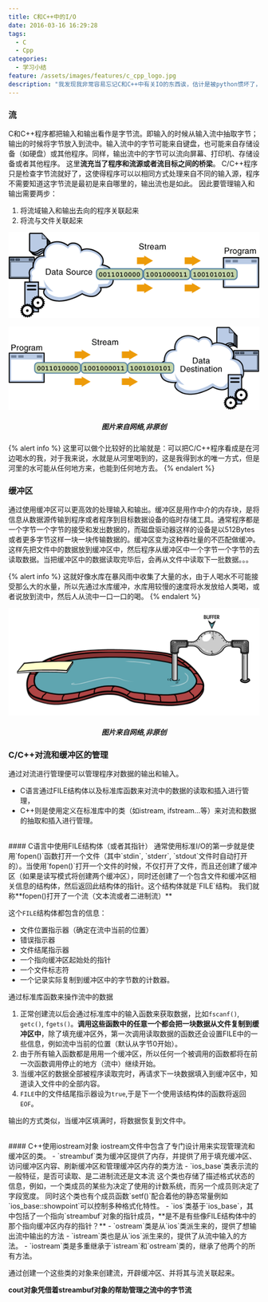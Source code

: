 ```yaml
---
title: C和C++中的I/O
date: 2016-03-16 16:29:28
tags:
  - C
  - Cpp
categories:
  - 学习小结
feature: /assets/images/features/c_cpp_logo.jpg
description: "我发现我非常容易忘记C和C++中有关IO的东西诶，估计是被python惯坏了，决定趁热把C和C++中IO相关的东西总结下，如果以后忘了还可以回来看看。"
---
```


### 流
C和C++程序都把输入和输出看作是字节流。即输入的时候从输入流中抽取字节；输出的时候将字节放入到流中。输入流中的字节可能来自键盘，也可能来自存储设备（如硬盘）或其他程序。同样，输出流中的字节可以流向屏幕、打印机、存储设备或者其他程序。
这里**流充当了程序和流源或者流目标之间的桥梁**。
C/C++程序只是检查字节流就好了，这使得程序可以以相同方式处理来自不同的输入源，程序不需要知道这字节流是最初是来自哪里的，输出流也是如此。
因此要管理输入和输出需要两步：
1. 将流域输入和输出去向的程序关联起来
2. 将流与文件关联起来
<!-- more -->

![](/assets/images/blog_img/2016-03-16-C-Cpp中的IO/io-ins.gif)

![](/assets/images/blog_img/2016-03-16-C-Cpp中的IO/io-outs.gif)

<h5 align="center">图片来自网络,非原创</h5>

{% alert info %}
这里可以做个比较好的比喻就是：可以把C/C++程序看成是在河边喝水的我，对于我来说，水就是从河里喝到的，这是我得到水的唯一方式，但是河里的水可能从任何地方来，也能到任何地方去。
{% endalert %}

### 缓冲区

通过使用缓冲区可以更高效的处理输入和输出。缓冲区是用作中介的内存块，是将信息从数据源传输到程序或者程序到目标数据设备的临时存储工具。通常程序都是一个字节一个字节的接受和发出数据的，而磁盘驱动器这样的设备是以512Bytes或者更多字节这样一块一块传输数据的。缓冲区变为这种吞吐量的不匹配做缓冲。这样先把文件中的数据放到缓冲区中，然后程序从缓冲区中一个字节一个字节的去读取数据。当把缓冲区中的数据读取完毕后，会再从文件中读取下一批数据。。。

{% alert info %}
这就好像水库在暴风雨中收集了大量的水，由于人喝水不可能接受那么大的水量，所以先通过水库缓冲，水库用较慢的速度将水发放给人类喝，或者说放到流中，然后人从流中一口一口的喝。
{% endalert %}

![](/assets/images/blog_img/2016-03-16-C-Cpp中的IO/BufferedStream.png)

<h5 align="center">图片来自网络,非原创</h5>

### C/C++对流和缓冲区的管理
通过对流进行管理便可以管理程序对数据的输出和输入。
- C语言通过FILE结构体以及标准库函数来对流中的数据的读取和插入进行管理，
- C++则是使用定义在标准库中的类（如istream, ifstream...等）来对流和数据的抽取和插入进行管理。

<br>
#### C语言中使用FILE结构体（或者其指针）
通常使用标准I/O的第一步就是使用`fopen()`函数打开一个文件（其中`stdin`, `stderr`, `stdout`文件时自动打开的）。当使用`fopen()`打开一个文件的时候，不仅打开了文件，而且还创建了缓冲区（如果是读写模式将创建两个缓冲区），同时还创建了一个包含文件和缓冲区相关信息的结构体，然后返回此结构体的指针。这个结构体就是`FILE`结构。
我们就称**fopen()打开了一个流（文本流或者二进制流）**

这个`FILE`结构体都包含的信息：
- 文件位置指示器（确定在流中当前的位置）
- 错误指示器
- 文件结尾指示器
- 一个指向缓冲区起始处的指针
- 一个文件标志符
- 一个记录实际复制到缓冲区中的字节数的计数器。

通过标准库函数来操作流中的数据
1. 正常创建流以后会通过标准库中的输入函数来获取数据，比如`fscanf()`, `getc()`, `fgets()`。**调用这些函数中的任意一个都会把一块数据从文件复制到缓冲区中**，除了填充缓冲区外，第一次调用读取数据的函数还会设置FILE中的一些信息，例如流中当前的位置（默认从字节0开始）。
2. 由于所有输入函数都是用用一个缓冲区，所以任何一个被调用的函数都将在前一次函数调用停止的地方（流中）继续开始。
3. 当缓冲区的数据全部被程序读取完时，再请求下一块数据填入到缓冲区中，知道读入文件中的全部内容。
4. `FILE`中的文件结尾指示器设为`true`,于是下一个使用该结构体的函数将返回`EOF`。

输出的方式类似，当缓冲区填满时，将数据恢复到文件中。

<br>
#### C++使用iostream对象
iostream文件中包含了专门设计用来实现管理流和缓冲区的类。
- `streambuf`类为缓冲区提供了内存，并提供了用于填充缓冲区、访问缓冲区内容、刷新缓冲区和管理缓冲区内存的类方法
- `ios_base`类表示流的一般特征，是否可读取、是二进制流还是文本流
    这个类也存储了描述格式状态的信息，例如，一个类成员的某些为决定了使用的计数系统，而另一个成员则决定了字段宽度。
    同时这个类也有个成员函数`setf()`配合着他的静态常量例如`ios_base::showpoint`可以控制多种格式化特性。
- `ios`类基于`ios_base`，其中包括了一个指向`streambuf`对象的指针成员，**是不是有些像FILE结构体中的那个指向缓冲区内存的指针？**
- `ostream`类是从`ios`类派生来的，提供了想输出流中输出的方法
- `istream`类也是从`ios`派生来的，提供了从流中输入的方法。
- `iostream`类是多重继承于`istream`和`ostream`类的，继承了他两个的所有方法。

通过创建一个这些类的对象来创建流，开辟缓冲区、并将其与流关联起来。

**cout对象凭借着streambuf对象的帮助管理之流中的字节流**
